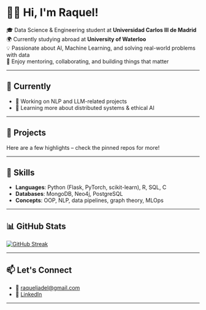 # 👋🏻 Hi, I'm Raquel!

🎓 Data Science & Engineering student at **Universidad Carlos III de Madrid**  
🌍 Currently studying abroad at **University of Waterloo**  
💡 Passionate about AI, Machine Learning, and solving real-world problems with data  
🤝 Enjoy mentoring, collaborating, and building things that matter  

---

## 💼 Currently

- 🔬 Working on NLP and LLM-related projects  
- 🌱 Learning more about distributed systems & ethical AI  

---

## 🚀 Projects

Here are a few highlights – check the pinned repos for more!  

---

## 🧠 Skills

- **Languages**: Python (Flask, PyTorch, scikit-learn), R, SQL, C 
- **Databases**: MongoDB, Neo4j, PostgreSQL  
- **Concepts**: OOP, NLP, data pipelines, graph theory, MLOps  

---

## 📊 GitHub Stats

[![GitHub Streak](https://github-readme-streak-stats.herokuapp.com?user=Raqueljadel&theme=blue-navy)](https://git.io/streak-stats)

---

## 📫 Let's Connect

- 📧 [raqueljadel@gmail.com](mailto:your.email@example.com)  
- 💼 [LinkedIn](https://www.linkedin.com/in/raquel-jaen-delgado)  
---



